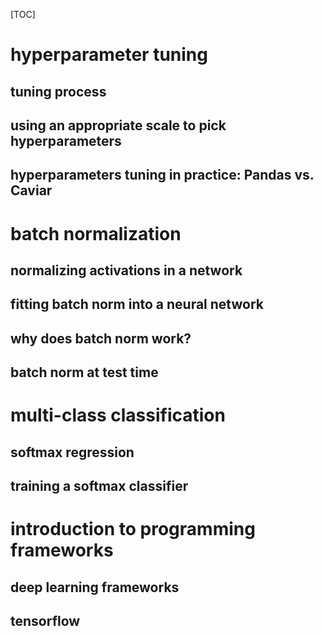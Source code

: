 [TOC]
# hyperparameter tuning

## tuning process

## using an appropriate scale to pick hyperparameters

## hyperparameters tuning in practice: Pandas vs. Caviar

# batch normalization

## normalizing activations in a network

## fitting batch norm into a neural network

## why does batch norm work?

## batch norm at test time

# multi-class classification

## softmax regression

## training a softmax classifier

# introduction to programming frameworks

## deep learning frameworks

## tensorflow

